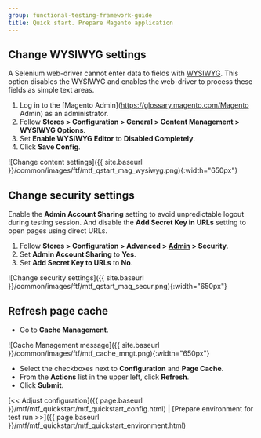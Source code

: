 ```yaml
---
group: functional-testing-framework-guide
title: Quick start. Prepare Magento application
---
```


## Change WYSIWYG settings

A Selenium web-driver cannot enter data to fields with [WYSIWYG](https://glossary.magento.com/WYSIWYG). This option disables the WYSIWYG and enables the web-driver to process these fields as simple text areas.

1. Log in to the [Magento Admin](https://glossary.magento.com/Magento Admin) as an administrator.
2. Follow **Stores &gt; Configuration &gt; General &gt; Content Management &gt; WYSIWYG Options**.
3. Set **Enable WYSIWYG Editor** to **Disabled Completely**.
4. Click **Save Config**.

![Change content settings]({{ site.baseurl }}/common/images/ftf/mtf_qstart_mag_wysiwyg.png){:width="650px"}

## Change security settings

Enable the **Admin Account Sharing** setting to avoid unpredictable logout during testing session. And disable the **Add Secret Key in URLs** setting to open pages using direct URLs.

1. Follow **Stores &gt; Configuration &gt; Advanced &gt; [Admin](https://glossary.magento.com/Admin) &gt; Security**.
2. Set **Admin Account Sharing** to **Yes**.
3. Set **Add Secret Key to URLs** to **No**.

![Change security settings]({{ site.baseurl }}/common/images/ftf/mtf_qstart_mag_secur.png){:width="650px"}

## Refresh page cache

* Go to **Cache Management**.

![Cache Management message]({{ site.baseurl }}/common/images/ftf/mtf_cache_mngt.png){:width="650px"}

* Select the checkboxes next to **Configuration** and **Page Cache**.
* From the **Actions** list in the upper left, click **Refresh**.
* Click **Submit**.


[&lt;&lt; Adjust configuration]({{ page.baseurl }}/mtf/mtf_quickstart/mtf_quickstart_config.html) | [Prepare environment for test run &gt;&gt;]({{ page.baseurl }}/mtf/mtf_quickstart/mtf_quickstart_environment.html)